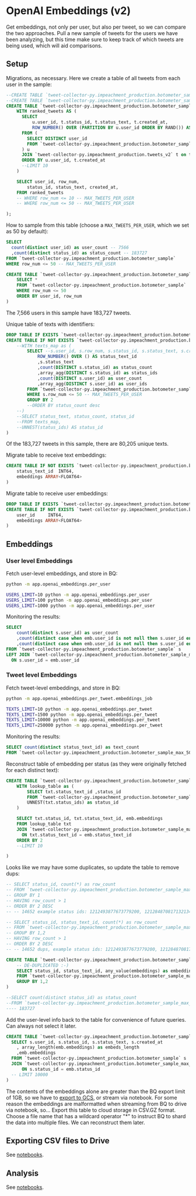 # OpenAI Embeddings (v2)

Get embeddings, not only per user, but also per tweet, so we can compare the two approaches. Pull a new sample of tweets for the users we have been analyzing, but this time make sure to keep track of which tweets are being used, which will aid comparisons.

## Setup

Migrations, as necessary. Here we create a table of all tweets from each user in the sample:

```sql
--CREATE TABLE `tweet-collector-py.impeachment_production.botometer_sample_max_10` as (
--CREATE TABLE `tweet-collector-py.impeachment_production.botometer_sample_max_50` as (
CREATE TABLE `tweet-collector-py.impeachment_production.botometer_sample` as (
    WITH ranked_tweets AS (
      SELECT
          u.user_id, t.status_id, t.status_text, t.created_at,
          ROW_NUMBER() OVER (PARTITION BY u.user_id ORDER BY RAND()) AS row_num
      FROM (
        SELECT DISTINCT user_id
        FROM `tweet-collector-py.impeachment_production.botometer_sample_openai_tweet_embeddings_20230724`
      ) u
      JOIN `tweet-collector-py.impeachment_production.tweets_v2` t on t.user_id = u.user_id
      ORDER BY u.user_id, t.created_at
      --LIMIT 10
    )

    SELECT user_id, row_num,
        status_id, status_text, created_at,
    FROM ranked_tweets
    -- WHERE row_num <= 10 -- MAX_TWEETS_PER_USER
    -- WHERE row_num <= 50 -- MAX_TWEETS_PER_USER

);
```


How to sample from this table (choose a `MAX_TWEETS_PER_USER`, which we set as 50 by default):

```sql
SELECT
  count(distinct user_id) as user_count -- 7566
  ,count(distinct status_id) as status_count -- 183727
FROM `tweet-collector-py.impeachment_production.botometer_sample`
WHERE row_num <= 50 -- MAX_TWEETS_PER_USER
```

```sql
CREATE TABLE `tweet-collector-py.impeachment_production.botometer_sample_max_50` as (
    SELECT *
    FROM `tweet-collector-py.impeachment_production.botometer_sample`
    WHERE row_num <= 50
    ORDER BY user_id, row_num
)
```

The 7,566 users in this sample have 183,727 tweets.

Unique table of texts with identifiers:

```sql
DROP TABLE IF EXISTS `tweet-collector-py.impeachment_production.botometer_sample_max_50_texts_map`;
CREATE TABLE IF NOT EXISTS `tweet-collector-py.impeachment_production.botometer_sample_max_50_texts_map` as (
    --WITH texts_map as (
        SELECT --s.user_id, s.row_num, s.status_id, s.status_text, s.created_at
            ROW_NUMBER() OVER () AS status_text_id
            ,s.status_text
            ,count(DISTINCT s.status_id) as status_count
            ,array_agg(DISTINCT s.status_id) as status_ids
            ,count(DISTINCT s.user_id) as user_count
            ,array_agg(DISTINCT s.user_id) as user_ids
        FROM `tweet-collector-py.impeachment_production.botometer_sample` s
        WHERE s.row_num <= 50 -- MAX_TWEETS_PER_USER
        GROUP BY 2
        --ORDER BY status_count desc
    --)
    --SELECT status_text, status_count, status_id
    --FROM texts_map,
    --UNNEST(status_ids) AS status_id
)
```

Of the 183,727 tweets in this sample, there are 80,205 unique texts.

Migrate table to receive text embeddings:

```sql
CREATE TABLE IF NOT EXISTS `tweet-collector-py.impeachment_production.botometer_sample_max_50_openai_text_embeddings` (
    status_text_id	INT64,
    embeddings ARRAY<FLOAT64>
)
```

Migrate table to receive user embeddings:

```sql
DROP TABLE IF EXISTS `tweet-collector-py.impeachment_production.botometer_sample_max_50_openai_user_embeddings`;
CREATE TABLE IF NOT EXISTS `tweet-collector-py.impeachment_production.botometer_sample_max_50_openai_user_embeddings` (
    user_id	    INT64,
    embeddings ARRAY<FLOAT64>
)
```

## Embeddings

### User level Embeddings

Fetch user-level embeddings, and store in BQ:

```sh
python -m app.openai_embeddings.per_user

USERS_LIMIT=10 python -m app.openai_embeddings.per_user
USERS_LIMIT=100 python -m app.openai_embeddings.per_user
USERS_LIMIT=1000 python -m app.openai_embeddings.per_user
```

Monitoring the results:

```sql
SELECT
    count(distinct s.user_id) as user_count
    ,count(distinct case when emb.user_id is not null then s.user_id end) as users_collected
    ,count(distinct case when emb.user_id is not null then s.user_id end) / count(distinct s.user_id) as pct_collected
FROM `tweet-collector-py.impeachment_production.botometer_sample` s
LEFT JOIN `tweet-collector-py.impeachment_production.botometer_sample_max_50_openai_user_embeddings`  emb
  ON s.user_id = emb.user_id

```


### Tweet level Embeddings

Fetch tweet-level embeddings, and store in BQ:

```sh
python -m app.openai_embeddings.per_tweet.embeddings_job

TEXTS_LIMIT=10 python -m app.openai_embeddings.per_tweet
TEXTS_LIMIT=1500 python -m app.openai_embeddings.per_tweet
TEXTS_LIMIT=10000 python -m app.openai_embeddings.per_tweet
TEXTS_LIMIT=250000 python -m app.openai_embeddings.per_tweet
```

Monitoring the results:

```sql
SELECT count(distinct status_text_id) as text_count
FROM `tweet-collector-py.impeachment_production.botometer_sample_max_50_openai_text_embeddings`  emb
```


Reconstruct table of embedding per status (as they were originally fetched for each distinct text):


```sql
CREATE TABLE `tweet-collector-py.impeachment_production.botometer_sample_max_50_openai_status_embeddings` as (
    WITH lookup_table as (
        SELECT txt.status_text_id ,status_id
        FROM `tweet-collector-py.impeachment_production.botometer_sample_max_50_texts_map` txt,
        UNNEST(txt.status_ids) as status_id
    )

    SELECT txt.status_id, txt.status_text_id, emb.embeddings
    FROM lookup_table txt
    JOIN `tweet-collector-py.impeachment_production.botometer_sample_max_50_openai_text_embeddings`  emb
      ON txt.status_text_id = emb.status_text_id
    ORDER BY 2
    --LIMIT 10

)
```

Looks like we may have some duplicates, so update the table to remove dups:

```sql
-- SELECT status_id, count(*) as row_count
-- FROM `tweet-collector-py.impeachment_production.botometer_sample_max_50_openai_status_embeddings`
-- GROUP BY 1
-- HAVING row_count > 1
-- ORDER BY 2 DESC
-- -- 14652 example status ids: 1212493877673779200, 1212848708171321344, 1217970948529364992

-- SELECT status_id, status_text_id, count(*) as row_count
-- FROM `tweet-collector-py.impeachment_production.botometer_sample_max_50_openai_status_embeddings`
-- GROUP BY 1,2
-- HAVING row_count > 1
-- ORDER BY 2 DESC
-- -- 14652 dups, example status ids: 1212493877673779200, 1212848708171321344, 1217970948529364992

CREATE TABLE `tweet-collector-py.impeachment_production.botometer_sample_max_50_openai_status_embeddings_v2` as (
    -- DE-DUPLICATED :-)
    SELECT status_id, status_text_id, any_value(embeddings) as embeddings
    FROM `tweet-collector-py.impeachment_production.botometer_sample_max_50_openai_status_embeddings`
    GROUP BY 1,2
)

--SELECT count(distinct status_id) as status_count
--FROM `tweet-collector-py.impeachment_production.botometer_sample_max_50_openai_status_embeddings_v2`
---- 183727
```

Add the user-level info back to the table for convenience of future queries. Can always not select it later.

```sql
CREATE TABLE `tweet-collector-py.impeachment_production.botometer_sample_max_50_openai_status_embeddings_v3` as (
  SELECT s.user_id, s.status_id, s.status_text, s.created_at
    , array_length(emb.embeddings) as embeds_length
    ,emb.embeddings
  FROM `tweet-collector-py.impeachment_production.botometer_sample` s
  JOIN `tweet-collector-py.impeachment_production.botometer_sample_max_50_openai_status_embeddings_v2` emb
      ON s.status_id = emb.status_id
  -- LIMIT 10000
)

```

The contents of the embeddings alone are greater than the BQ export limit of 1GB, so we have to [export to GCS](https://cloud.google.com/bigquery/docs/exporting-data), or stream via notebook. For some reason the embeddings are malformatted when streaming from BQ to drive via notebook, so... Export this table to cloud storage in CSV.GZ format. Choose a file name that has a wildcard operator "*" to instruct BQ to shard the data into multiple files. We can reconstruct them later.



## Exporting CSV files to Drive

See [notebooks](/notebooks/openai_embeddings_v2/README.md).

## Analysis

See [notebooks](/notebooks/openai_embeddings_v2/README.md).
